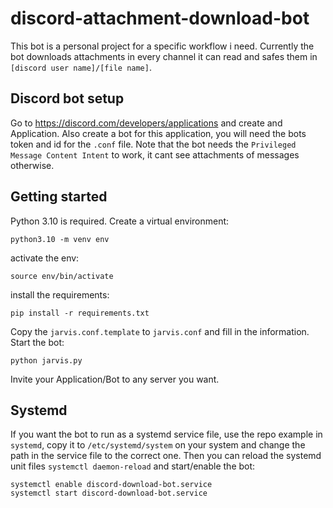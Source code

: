 # discord-attachment-download-bot

This bot is a personal project for a specific workflow i need. Currently the bot downloads attachments in every channel it can read and safes them in `[discord user name]/[file name]`.

## Discord bot setup

Go to https://discord.com/developers/applications and create and Application. Also create a bot for this application, you will need the bots token and id for the `.conf` file. Note that the bot needs the `Privileged Message Content Intent` to work, it cant see attachments of messages otherwise.

## Getting started

Python 3.10 is required. Create a virtual environment:
```
python3.10 -m venv env
```
activate the env:
```
source env/bin/activate
```
install the requirements:
```
pip install -r requirements.txt
```

Copy the `jarvis.conf.template` to `jarvis.conf` and fill in the information. Start the bot:
```
python jarvis.py
```

Invite your Application/Bot to any server you want.


## Systemd

If you want the bot to run as a systemd service file, use the repo example in `systemd`, copy it to `/etc/systemd/system` on your system and change the path in the service file to the correct one.
Then you can reload the systemd unit files `systemctl daemon-reload` and start/enable the bot:
```
systemctl enable discord-download-bot.service
systemctl start discord-download-bot.service
```
